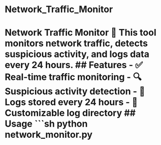 # Network_Traffic_Monitor
# Network Traffic Monitor 🚀  This tool monitors network traffic, detects suspicious activity, and logs data every 24 hours.  ## Features - ✅ Real-time traffic monitoring - 🔍 Suspicious activity detection - 📂 Logs stored every 24 hours - 🎯 Customizable log directory  ## Usage ```sh python network_monitor.py
